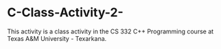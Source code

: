 # C-Class-Activity-2-

This activity is a class activity in the CS 332 C++ Programming course at Texas A&M University - Texarkana. 
